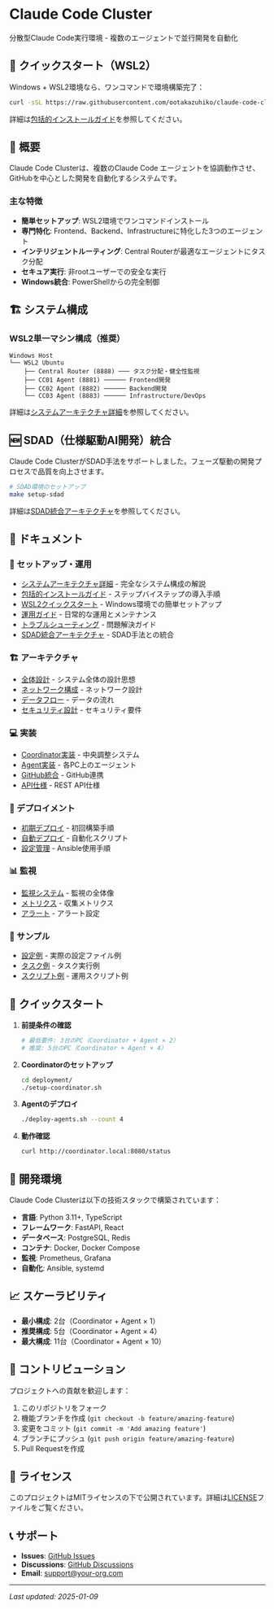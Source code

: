 # Claude Code Cluster

分散型Claude Code実行環境 - 複数のエージェントで並行開発を自動化

## 🚀 クイックスタート（WSL2）

Windows + WSL2環境なら、ワンコマンドで環境構築完了：

```bash
curl -sSL https://raw.githubusercontent.com/ootakazuhiko/claude-code-cluster/main/wsl2/install-claude-cluster.sh | bash
```

詳細は[包括的インストールガイド](docs/INSTALLATION_GUIDE_COMPREHENSIVE.md)を参照してください。

## 🎯 概要

Claude Code Clusterは、複数のClaude Code エージェントを協調動作させ、GitHubを中心とした開発を自動化するシステムです。

### 主な特徴

- **簡単セットアップ**: WSL2環境でワンコマンドインストール
- **専門特化**: Frontend、Backend、Infrastructureに特化した3つのエージェント
- **インテリジェントルーティング**: Central Routerが最適なエージェントにタスク分配
- **セキュア実行**: 非rootユーザーでの安全な実行
- **Windows統合**: PowerShellからの完全制御

## 🏗️ システム構成

### WSL2単一マシン構成（推奨）

```
Windows Host
└── WSL2 Ubuntu
    ├── Central Router (8888) ─── タスク分配・健全性監視
    ├── CC01 Agent (8881) ────── Frontend開発
    ├── CC02 Agent (8882) ────── Backend開発
    └── CC03 Agent (8883) ────── Infrastructure/DevOps
```

詳細は[システムアーキテクチャ詳細](docs/SYSTEM_ARCHITECTURE.md)を参照してください。

## 🆕 SDAD（仕様駆動AI開発）統合

Claude Code ClusterがSDAD手法をサポートしました。フェーズ駆動の開発プロセスで品質を向上させます。

```bash
# SDAD環境のセットアップ
make setup-sdad
```

詳細は[SDAD統合アーキテクチャ](docs/architecture/SDAD_CLAUDE_CODE_CLUSTER_INTEGRATION.md)を参照してください。

## 📁 ドキュメント

### 🔧 セットアップ・運用

- [システムアーキテクチャ詳細](docs/SYSTEM_ARCHITECTURE.md) - 完全なシステム構成の解説
- [包括的インストールガイド](docs/INSTALLATION_GUIDE_COMPREHENSIVE.md) - ステップバイステップの導入手順
- [WSL2クイックスタート](wsl2/README.md) - Windows環境での簡単セットアップ
- [運用ガイド](OPERATION_GUIDE.md) - 日常的な運用とメンテナンス
- [トラブルシューティング](docs/troubleshooting.md) - 問題解決ガイド
- [SDAD統合アーキテクチャ](docs/architecture/SDAD_CLAUDE_CODE_CLUSTER_INTEGRATION.md) - SDAD手法との統合

### 🏗️ アーキテクチャ

- [全体設計](architecture/overview.md) - システム全体の設計思想
- [ネットワーク構成](architecture/network.md) - ネットワーク設計
- [データフロー](architecture/dataflow.md) - データの流れ
- [セキュリティ設計](architecture/security.md) - セキュリティ要件

### 💻 実装

- [Coordinator実装](implementation/coordinator.md) - 中央調整システム
- [Agent実装](implementation/agent.md) - 各PC上のエージェント
- [GitHub統合](implementation/github-integration.md) - GitHub連携
- [API仕様](implementation/api-spec.md) - REST API仕様

### 🚀 デプロイメント

- [初期デプロイ](deployment/initial-setup.md) - 初回構築手順
- [自動デプロイ](deployment/automation.md) - 自動化スクリプト
- [設定管理](deployment/config-management.md) - Ansible使用手順

### 📊 監視

- [監視システム](monitoring/overview.md) - 監視の全体像
- [メトリクス](monitoring/metrics.md) - 収集メトリクス
- [アラート](monitoring/alerts.md) - アラート設定

### 📝 サンプル

- [設定例](examples/configurations/) - 実際の設定ファイル例
- [タスク例](examples/tasks/) - タスク実行例
- [スクリプト例](examples/scripts/) - 運用スクリプト例

## 🚀 クイックスタート

1. **前提条件の確認**
   ```bash
   # 最低要件: 3台のPC（Coordinator + Agent × 2）
   # 推奨: 5台のPC（Coordinator + Agent × 4）
   ```

2. **Coordinatorのセットアップ**
   ```bash
   cd deployment/
   ./setup-coordinator.sh
   ```

3. **Agentのデプロイ**
   ```bash
   ./deploy-agents.sh --count 4
   ```

4. **動作確認**
   ```bash
   curl http://coordinator.local:8080/status
   ```

## 🔧 開発環境

Claude Code Clusterは以下の技術スタックで構築されています：

- **言語**: Python 3.11+, TypeScript
- **フレームワーク**: FastAPI, React
- **データベース**: PostgreSQL, Redis
- **コンテナ**: Docker, Docker Compose
- **監視**: Prometheus, Grafana
- **自動化**: Ansible, systemd

## 📈 スケーラビリティ

- **最小構成**: 2台（Coordinator + Agent × 1）
- **推奨構成**: 5台（Coordinator + Agent × 4）
- **最大構成**: 11台（Coordinator + Agent × 10）

## 🤝 コントリビューション

プロジェクトへの貢献を歓迎します：

1. このリポジトリをフォーク
2. 機能ブランチを作成 (`git checkout -b feature/amazing-feature`)
3. 変更をコミット (`git commit -m 'Add amazing feature'`)
4. ブランチにプッシュ (`git push origin feature/amazing-feature`)
5. Pull Requestを作成

## 📄 ライセンス

このプロジェクトはMITライセンスの下で公開されています。詳細は[LICENSE](LICENSE)ファイルをご覧ください。

## 📞 サポート

- **Issues**: [GitHub Issues](https://github.com/your-org/claude-code-cluster/issues)
- **Discussions**: [GitHub Discussions](https://github.com/your-org/claude-code-cluster/discussions)
- **Email**: support@your-org.com

---

*Last updated: 2025-01-09*